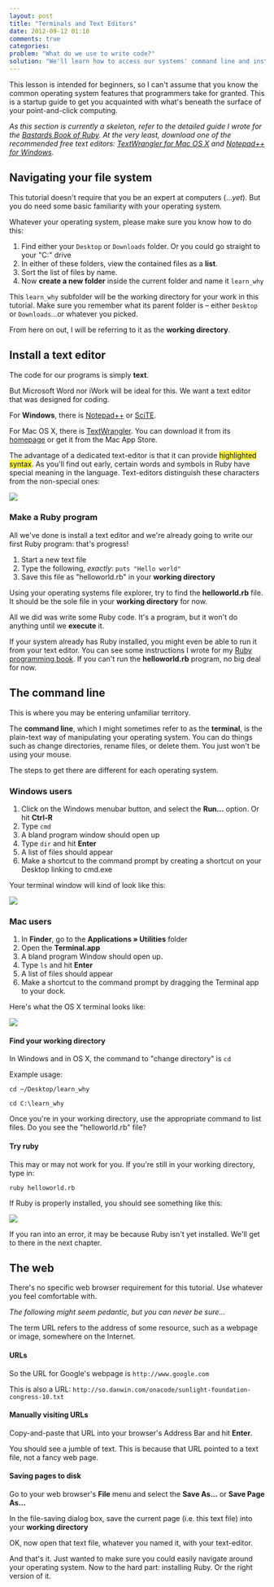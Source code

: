 ```yaml
---
layout: post
title: "Terminals and Text Editors"
date: 2012-09-12 01:10
comments: true
categories: 
problem: "What do we use to write code?"
solution: "We'll learn how to access our systems' command line and install one of the free and excellent text editors ideal for writing code."
---
```


This lesson is intended for beginners, so I can't assume that you know the common operating system features that programmers take for granted. This is a startup guide to get you acquainted with what's beneath the surface of your point-and-click computing.

*As this section is currently a skeleton, refer to the detailed guide I wrote for the [Bastards Book of Ruby](http://ruby.bastardsbook.com/chapters/installation/). At the very least, download one of the recommended free text editors: [TextWrangler for Mac OS X](http://www.barebones.com/products/TextWrangler/) and [Notepad++ for Windows](http://notepad-plus-plus.org/).*


## Navigating your file system

This tutorial doesn't require that you be an expert at computers (...*yet*). But you do need some basic familiarity with your operating system.

Whatever your operating system, please make sure you know how to do this:

1. Find either your `Desktop` or `Downloads` folder. Or you could go straight to your "C:\" drive
2. In either of these folders, view the contained files as a **list**.
3. Sort the list of files by name.
4. Now **create a new folder** inside the current folder and name it `learn_why`

This `learn_why` subfolder will be the working directory for your work in this tutorial. Make sure you remember what its parent folder is &ndash; either `Desktop` or `Downloads`...or whatever you picked.

From here on out, I will be referring to it as the **working directory**. 


## Install a text editor

The code for our programs is simply **text**.

But Microsoft Word nor iWork will be ideal for this. We want a text editor that was designed for coding.

For **Windows**, there is [Notepad++](http://notepad-plus-plus.org/ "Notepad++ Home") or [SciTE](http://www.scintilla.org/SciTE.html "Scintilla and SciTE").

For Mac OS X, there is [TextWrangler](http://www.barebones.com/products/TextWrangler/ "Bare Bones Software | TextWrangler"). You can download it from its [homepage](http://www.barebones.com/products/TextWrangler/) or get it from the Mac App Store.

The advantage of a dedicated text-editor is that it can provide <span style="background:#FAF14E">highlighted syntax</span>. As you'll find out early, certain words and symbols in Ruby have special meaning in the language. Text-editors distinguish these characters from the non-special ones:


<div class="imgwrap"><img src="/images/lessons/terminals/hello-world-textwrangler.png"></div>

### Make a Ruby program

All we've done is install a text editor and we're already going to write our first Ruby program: that's progress!

1. Start a new text file
2. Type the following, *exactly*: `puts "Hello world"`
3. Save this file as "helloworld.rb" in your **working directory**

Using your operating systems file explorer, try to find the **helloworld.rb** file. It should be the sole file in your **working directory** for now.

All we did was write some Ruby code. It's a program, but it won't do anything until we **execute** it.

If your system already has Ruby installed, you might even be able to run it from your text editor. You can see some instructions I wrote for my [Ruby programming book](http://ruby.bastardsbook.com/chapters/installation/#text-editor-run). If you can't run the **helloworld.rb** program, no big deal for now.

## The command line
This is where you may be entering unfamiliar territory.

The **command line**, which I might sometimes refer to as the **terminal**, is the plain-text way of manipulating your operating system. You can do things such as change directories, rename files, or delete them. You just won't be using your mouse.

The steps to get there are different for each operating system.

### Windows users

1. Click on the Windows menubar button, and select the **Run...** option. Or hit **Ctrl-R**
2. Type `cmd`
3. A bland program window should open up
4. Type `dir` and hit **Enter**
5. A list of files should appear
6. Make a shortcut to the command prompt by creating a shortcut on your Desktop linking to cmd.exe

Your terminal window will kind of look like this:

<div class="imgwrap">
	<img src="/images/lessons/terminals/cmd.png">
</div>


### Mac users


1. In **Finder**, go to the **Applications » Utilities** folder
2. Open the **Terminal.app**
3. A bland program Window should open up.
4. Type `ls` and hit **Enter**
5. A list of files should appear
6. Make a shortcut to the command prompt by dragging the Terminal app to your dock.

Here's what the OS X terminal looks like:

<div class="imgwrap">
	<img src="/images/lessons/terminals/prompt-window-macosx.png">
</div>


#### Find your working directory

In Windows and in OS X, the command to "change directory" is `cd`

Example usage:

`cd ~/Desktop/learn_why`

`cd C:\learn_why`

Once you're in your working directory, use the appropriate command to list files. Do you see the "helloworld.rb" file?


#### Try ruby

This may or may not work for you. If you're still in your working directory, type in:

`ruby helloworld.rb`

If Ruby is properly installed, you should see something like this:

<div class="imgwrap">
	<img src="/images/lessons/terminals/learn-why-terminal.png">
</div>

If you ran into an error, it may be because Ruby isn't yet installed. We'll get to there in the next chapter.

 
## The web

There's no specific web browser requirement for this tutorial. Use whatever you feel comfortable with.

*The following might seem pedantic, but you can never be sure...*

The term URL refers to the address of some resource, such as a webpage or image, somewhere on the Internet.


#### URLs
So the URL for Google's webpage is `http://www.google.com`

This is also a URL:
`http://so.danwin.com/onacode/sunlight-foundation-congress-10.txt`


#### Manually visiting URLs
Copy-and-paste that URL into your browser's Address Bar and hit **Enter**.

You should see a jumble of text. This is because that URL pointed to a text file, not a fancy web page.

#### Saving pages to disk

Go to your web browser's **File** menu and select the **Save As...** or **Save Page As...**

In the file-saving dialog box, save the current page (i.e. this text file) into your **working directory**


OK, now open that text file, whatever you named it, with your text-editor.

And that's it. Just wanted to make sure you could easily navigate around your operating system. Now to the hard part: installing Ruby. Or the right version of it.





